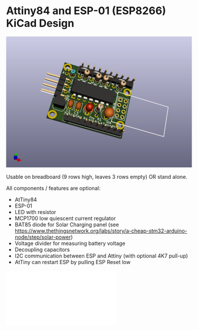 # Attiny84 and ESP-01 (ESP8266) KiCad Design

![3D rendering](ESPTiny.png)

Usable on breadboard (9 rows high, leaves 3 rows empty) OR stand alone.

All components / features are optional:

- AtTiny84
- ESP-01
- LED with resistor
- MCP1700 low quiescent current regulator
- BAT85 diode for Solar Charging panel (see https://www.thethingsnetwork.org/labs/story/a-cheap-stm32-arduino-node/step/solar-power)
- Voltage divider for measuring battery voltage
- Decoupling capacitors
- I2C communication between ESP and Attiny (with optional 4K7 pull-up)
- AtTiny can restart ESP by pulling ESP Reset low

![Schema](schema.pdf)
